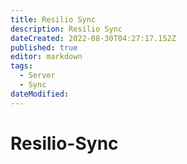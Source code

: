 ```yaml
---
title: Resilio Sync
description: Resilio Sync
dateCreated: 2022-08-30T04:27:17.152Z
published: true
editor: markdown
tags:
  - Server
  - Sync
dateModified: 
---
```

# Resilio-Sync